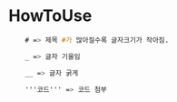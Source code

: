 # HowToUse

```css
	# => 제목 #가 많아질수록 글자크기가 작아짐.
```


```css
	_ => 글자 기울임
```

```css
	__ => 글자 굵게
```

```css
	'''코드''' => 코드 첨부
```
